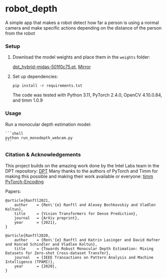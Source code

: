 # robot_depth
A simple app that makes a robot detect how far a person is using a normal camera and make specific actions depending on the distance of the person from the robot

### Setup 

1) Download the model weights and place them in the `weights` folder:

    [dpt_hybrid-midas-501f0c75.pt](https://github.com/intel-isl/DPT/releases/download/1_0/dpt_hybrid-midas-501f0c75.pt), [Mirror](https://drive.google.com/file/d/1dgcJEYYw1F8qirXhZxgNK8dWWz_8gZBD/view?usp=sharing)

2) Set up dependencies: 

    ```shell
    pip install -r requirements.txt
    ```

   The code was tested with Python 3.11, PyTorch 2.4.0, OpenCV 4.10.0.84, and timm 1.0.9

### Usage 

Run a monocular depth estimation model:
	
    ```shell
    python run_monodepth_webcam.py
    ```

### Citation & Acknowledgements

This project builds on the amazing work done by the Intel Labs team in the DPT repository:
    [DPT](https://github.com/isl-org/DPT/)
Many thanks to the authors of PyTorch and Timm for making this possible and making their work available or everyone:
    [timm](https://github.com/rwightman/pytorch-image-models)
    [PyTorch-Encoding](https://github.com/zhanghang1989/PyTorch-Encoding)

Papers:
```
@article{Ranftl2021,
	author    = {Ren\'{e} Ranftl and Alexey Bochkovskiy and Vladlen Koltun},
	title     = {Vision Transformers for Dense Prediction},
	journal   = {ArXiv preprint},
	year      = {2021},
}
```

```
@article{Ranftl2020,
	author    = {Ren\'{e} Ranftl and Katrin Lasinger and David Hafner and Konrad Schindler and Vladlen Koltun},
	title     = {Towards Robust Monocular Depth Estimation: Mixing Datasets for Zero-shot Cross-dataset Transfer},
	journal   = {IEEE Transactions on Pattern Analysis and Machine Intelligence (TPAMI)},
	year      = {2020},
}
```
